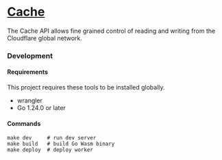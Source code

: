 # [Cache](https://developers.cloudflare.com/workers/runtime-apis/cache/)

The Cache API allows fine grained control of reading and writing from the Cloudflare global network.

### Development

#### Requirements

This project requires these tools to be installed globally.

* wrangler
* Go 1.24.0 or later

#### Commands

```
make dev     # run dev server
make build   # build Go Wasm binary
make deploy  # deploy worker
```